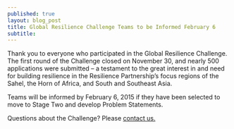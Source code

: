 ```yaml
---
published: true
layout: blog_post
title: Global Resilience Challenge Teams to be Informed February 6
subtitle: 
---
```


Thank you to everyone who participated in the Global Resilience Challenge. The first round of the Challenge closed on November 30, and nearly 500 applications were submitted – a testament to the great interest in and need for building resilience in the Resilience Partnership’s focus regions of the Sahel, the Horn of Africa, and South and Southeast Asia. 

Teams will be informed by February 6, 2015 if they have been selected to move to Stage Two and develop Problem Statements.

Questions about the Challenge? Please <a href='mailto:challenge@globalresiliencepartnership.org'>contact us.</a>
